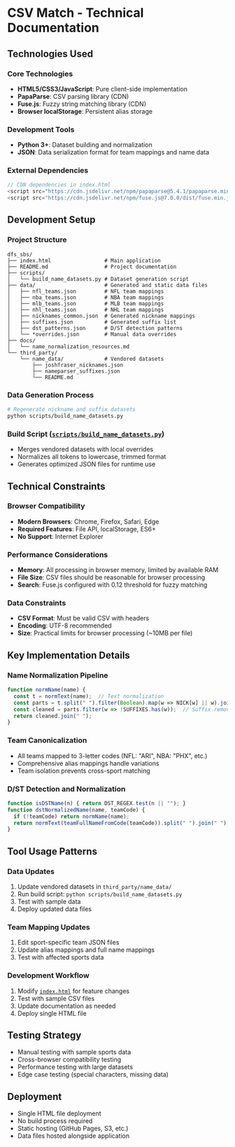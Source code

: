 # CSV Match - Technical Documentation

## Technologies Used

### Core Technologies
- **HTML5/CSS3/JavaScript**: Pure client-side implementation
- **PapaParse**: CSV parsing library (CDN)
- **Fuse.js**: Fuzzy string matching library (CDN)
- **Browser localStorage**: Persistent alias storage

### Development Tools
- **Python 3+**: Dataset building and normalization
- **JSON**: Data serialization format for team mappings and name data

### External Dependencies
```javascript
// CDN dependencies in index.html
<script src="https://cdn.jsdelivr.net/npm/papaparse@5.4.1/papaparse.min.js"></script>
<script src="https://cdn.jsdelivr.net/npm/fuse.js@7.0.0/dist/fuse.min.js"></script>
```

## Development Setup

### Project Structure
```
dfs_sbs/
├── index.html                 # Main application
├── README.md                  # Project documentation
├── scripts/
│   └── build_name_datasets.py # Dataset generation script
├── data/                      # Generated and static data files
│   ├── nfl_teams.json         # NFL team mappings
│   ├── nba_teams.json         # NBA team mappings  
│   ├── mlb_teams.json         # MLB team mappings
│   ├── nhl_teams.json         # NHL team mappings
│   ├── nicknames_common.json  # Generated nickname mappings
│   ├── suffixes.json          # Generated suffix list
│   ├── dst_patterns.json      # D/ST detection patterns
│   └── *overrides.json        # Manual data overrides
├── docs/
│   └── name_normalization_resources.md
└── third_party/
    └── name_data/             # Vendored datasets
        ├── joshfraser_nicknames.json
        ├── nameparser_suffixes.json
        └── README.md
```

### Data Generation Process
```bash
# Regenerate nickname and suffix datasets
python scripts/build_name_datasets.py
```

### Build Script ([`scripts/build_name_datasets.py`](../scripts/build_name_datasets.py))
- Merges vendored datasets with local overrides
- Normalizes all tokens to lowercase, trimmed format
- Generates optimized JSON files for runtime use

## Technical Constraints

### Browser Compatibility
- **Modern Browsers**: Chrome, Firefox, Safari, Edge
- **Required Features**: File API, localStorage, ES6+
- **No Support**: Internet Explorer

### Performance Considerations
- **Memory**: All processing in browser memory, limited by available RAM
- **File Size**: CSV files should be reasonable for browser processing
- **Search**: Fuse.js configured with 0.12 threshold for fuzzy matching

### Data Constraints
- **CSV Format**: Must be valid CSV with headers
- **Encoding**: UTF-8 recommended
- **Size**: Practical limits for browser processing (~10MB per file)

## Key Implementation Details

### Name Normalization Pipeline
```javascript
function normName(name) {
  const t = normText(name);  // Text normalization
  const parts = t.split(" ").filter(Boolean).map(w => NICK[w] || w).join(" ").split(" ");
  const cleaned = parts.filter(w => !SUFFIXES.has(w));  // Suffix removal
  return cleaned.join(" ");
}
```

### Team Canonicalization
- All teams mapped to 3-letter codes (NFL: "ARI", NBA: "PHX", etc.)
- Comprehensive alias mappings handle variations
- Team isolation prevents cross-sport matching

### D/ST Detection and Normalization
```javascript
function isDSTName(n) { return DST_REGEX.test(n || ""); }
function dstNormalizedName(name, teamCode) {
  if (!teamCode) return normName(name);
  return normText(teamFullNameFromCode(teamCode)).split(" ").join(" ");
}
```

## Tool Usage Patterns

### Data Updates
1. Update vendored datasets in `third_party/name_data/`
2. Run build script: `python scripts/build_name_datasets.py`
3. Test with sample data
4. Deploy updated data files

### Team Mapping Updates
1. Edit sport-specific team JSON files
2. Update alias mappings and full name mappings
3. Test with affected sports data

### Development Workflow
1. Modify [`index.html`](../index.html) for feature changes
2. Test with sample CSV files
3. Update documentation as needed
4. Deploy single HTML file

## Testing Strategy
- Manual testing with sample sports data
- Cross-browser compatibility testing
- Performance testing with large datasets
- Edge case testing (special characters, missing data)

## Deployment
- Single HTML file deployment
- No build process required
- Static hosting (GitHub Pages, S3, etc.)
- Data files hosted alongside application